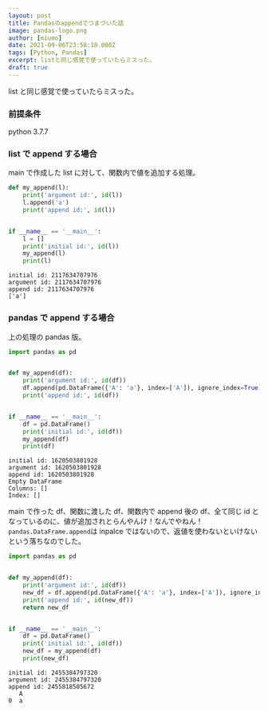 ```yaml
---
layout: post
title: Pandasのappendでつまづいた話
image: pandas-logo.png
author: [miumo]
date: 2021-09-06T23:58:10.000Z
tags: [Python, Pandas]
excerpt: listと同じ感覚で使っていたらミスった。
draft: true
---
```


list と同じ感覚で使っていたらミスった。

### 前提条件

python 3.7.7

### list で append する場合

main で作成した list に対して、関数内で値を追加する処理。

```python
def my_append(l):
    print('argument id:', id(l))
    l.append('a')
    print('append id:', id(l))


if __name__ == '__main__':
    l = []
    print('initial id:', id(l))
    my_append(l)
    print(l)
```

```
initial id: 2117634707976
argument id: 2117634707976
append id: 2117634707976
['a']
```

### pandas で append する場合

上の処理の pandas 版。

```python
import pandas as pd


def my_append(df):
    print('argument id:', id(df))
    df.append(pd.DataFrame({'A': 'a'}, index=['A']), ignore_index=True)
    print('append id:', id(df))


if __name__ == '__main__':
    df = pd.DataFrame()
    print('initial id:', id(df))
    my_append(df)
    print(df)
```

```
initial id: 1620503801928
argument id: 1620503801928
append id: 1620503801928
Empty DataFrame
Columns: []
Index: []
```

main で作った df、関数に渡した df、関数内で append 後の df、全て同じ id となっているのに、値が追加されとらんやんけ！なんでやねん！<br>
`pandas.DataFrame.append`は inpalce ではないので、返値を使わないといけないという落ちなのでした。

```python
import pandas as pd


def my_append(df):
    print('argument id:', id(df))
    new_df = df.append(pd.DataFrame({'A': 'a'}, index=['A']), ignore_index=True)
    print('append id:', id(new_df))
    return new_df


if __name__ == '__main__':
    df = pd.DataFrame()
    print('initial id:', id(df))
    new_df = my_append(df)
    print(new_df)
```

```
initial id: 2455384797320
argument id: 2455384797320
append id: 2455818505672
   A
0  a
```
